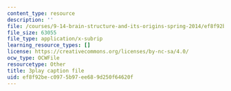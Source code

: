 ```yaml
---
content_type: resource
description: ''
file: /courses/9-14-brain-structure-and-its-origins-spring-2014/ef8f92bec0975b97ee689d250f64620f_555115.srt
file_size: 63055
file_type: application/x-subrip
learning_resource_types: []
license: https://creativecommons.org/licenses/by-nc-sa/4.0/
ocw_type: OCWFile
resourcetype: Other
title: 3play caption file
uid: ef8f92be-c097-5b97-ee68-9d250f64620f
---
```

